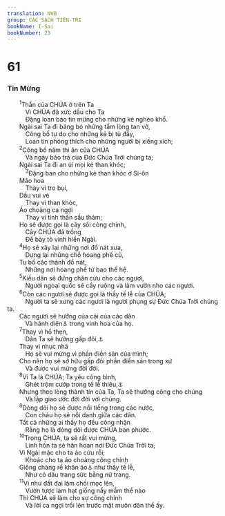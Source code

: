 ```yaml
---
translation: NVB
group: CÁC SÁCH TIÊN-TRI
bookName: I-Sai 
bookNumber: 23
---
```


<div class="title"><h1>61</h1><h3>Tin Mừng </h3></div>
<span class="verse es_61_1">  <sup>1</sup>Thần của CHÚA ở trên Ta <br/>   Vì CHÚA đã xức dầu cho Ta <br/>   Đặng loan báo tin mừng cho những kẻ nghèo khổ. <br/>  Ngài sai Ta đi băng bó những tấm lòng tan vỡ, <br/>   Công bố tự do cho những kẻ bị tù đầy, <br/>   Loan tin phóng thích cho những người bị xiềng xích; <br/></span>
<span class="verse es_61_2">  <sup>2</sup>Công bố năm thi ân của CHÚA<br/>   Và ngày báo trả của Đức Chúa Trời chúng ta; <br/>  Ngài sai Ta đi an ủi mọi kẻ than khóc; <br/></span>
<span class="verse es_61_3">   <sup>3</sup>Đặng ban cho những kẻ than khóc ở Si-ôn <br/>  Mão hoa <br/>   Thay vì tro bụi, <br/>  Dầu vui vẻ <br/>   Thay vì than khóc, <br/>  Áo choàng ca ngợi <br/>   Thay vì tinh thần sầu thảm; <br/>  Họ sẽ được gọi là cây sồi công chính, <br/>   Cây CHÚA đã trồng <br/>   Để bày tỏ vinh hiển Ngài. <br/></span>
<span class="verse es_61_4">  <sup>4</sup>Họ sẽ xây lại những nơi đổ nát xưa, <br/>   Dựng lại những chỗ hoang phế cũ, <br/>  Tu bổ các thành đổ nát, <br/>   Những nơi hoang phế từ bao thế hệ. <br/></span>
<span class="verse es_61_5">  <sup>5</sup>Kiều dân sẽ đứng chăn cừu cho các ngươi, <br/>   Người ngoại quốc sẽ cầy ruộng và làm vườn nho các ngươi. <br/></span>
<span class="verse es_61_6">  <sup>6</sup>Còn các ngươi sẽ được gọi là thầy tế lễ của CHÚA; <br/>   Người ta sẽ xưng các ngươi là người phụng sự Đức Chúa Trời chúng ta. <br/>  Các ngươi sẽ hưởng của cải của các dân <br/>   Và hãnh diện<a data-toggle="tooltip" data-placement="bottom" title="Nt: không rõ nghĩa. Một số học giả đề nghị tetmara ‘u’ (người được mập ra)">⚓</a> trong vinh hoa của họ. <br/></span>
<span class="verse es_61_7">  <sup>7</sup>Thay vì hổ thẹn, <br/>   Dân Ta sẽ hưởng gấp đôi,<a data-toggle="tooltip" data-placement="bottom" title="Ctd: thay vì hổ thẹn gấp đôi và nhục nhã">⚓</a><br/>  Thay vì nhục nhã <br/>   Họ sẽ vui mừng vì phần điền sản của mình; <br/>  Cho nên họ sẽ sở hữu gấp đôi phần điền sản trong xứ <br/>   Và được vui mừng đời đời. <br/></span>
<span class="verse es_61_8">  <sup>8</sup>Vì Ta là CHÚA; Ta yêu công bình, <br/>   Ghét trộm cướp trong tế lễ thiêu,<a data-toggle="tooltip" data-placement="bottom" title="Các văn bản cổ khác: gian ác, LXX: bất công">⚓</a><br/>  Nhưng theo lòng thành tín của Ta, Ta sẽ thưởng công cho chúng <br/>   Và lập giao ước đời đời với chúng. <br/></span>
<span class="verse es_61_9">  <sup>9</sup>Dòng dõi họ sẽ được nổi tiếng trong các nước, <br/>   Con cháu họ sẽ nổi danh giữa các dân. <br/>  Tất cả những ai thấy họ đều công nhận <br/>   Rằng họ là dòng dõi được CHÚA ban phước. <br/></span>
<span class="verse es_61_10">  <sup>10</sup>Trong CHÚA, ta sẽ rất vui mừng, <br/>   Linh hồn ta sẽ hân hoan nơi Đức Chúa Trời ta; <br/>  Vì Ngài mặc cho ta áo cứu rỗi; <br/>   Khoác cho ta áo choàng công chính <br/>  Giống chàng rể khăn áo<a data-toggle="tooltip" data-placement="bottom" title="Nt: khăn xếp">⚓</a> như thầy tế lễ, <br/>   Như cô dâu trang sức bằng nữ trang. <br/></span>
<span class="verse es_61_11">  <sup>11</sup>Vì như đất đai làm chồi mọc lên, <br/>   Vườn tược làm hạt giống nẩy mầm thể nào <br/>  Thì CHÚA sẽ làm cho sự công chính <br/>   Và lời ca ngợi trổi lên trước mặt muôn dân thể ấy. <br/></span>
